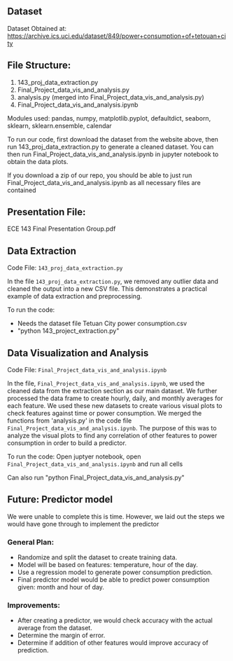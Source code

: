 
## Dataset
Dataset Obtained at: https://archive.ics.uci.edu/dataset/849/power+consumption+of+tetouan+city

## File Structure:
1. 143_proj_data_extraction.py
3. Final_Project_data_vis_and_analysis.py
4. analysis.py (merged into Final_Project_data_vis_and_analysis.py)
5. Final_Project_data_vis_and_analysis.ipynb

Modules used: pandas, numpy, matplotlib.pyplot, defaultdict, seaborn, sklearn, sklearn.ensemble, calendar

To run our code, first download the dataset from the website above, then run 143_proj_data_extraction.py to generate a cleaned dataset. You can then run Final_Project_data_vis_and_analysis.ipynb in jupyter notebook to obtain the data plots.

If you download a zip of our repo, you should be able to just run Final_Project_data_vis_and_analysis.ipynb as all necessary files are contained

## Presentation File:
ECE 143 Final Presentation Group.pdf

## Data Extraction
Code File: `143_proj_data_extraction.py`

In the file `143_proj_data_extraction.py`, we removed any outlier data and cleaned the output into a new CSV file. This demonstrates a practical example of data extraction and preprocessing.

To run the code: 
- Needs the dataset file Tetuan City power consumption.csv
- "python 143_project_extraction.py"


## Data Visualization and Analysis
Code File: `Final_Project_data_vis_and_analysis.ipynb`

In the file,  `Final_Project_data_vis_and_analysis.ipynb`, we used the cleaned data from the extraction section as our main dataset. We further processed the data frame to create hourly, daily, and monthly averages for each feature. We used these new datasets to create various visual plots to check features against time or power consumption. We merged the functions from 'analysis.py' in the code file `Final_Project_data_vis_and_analysis.ipynb`. The purpose of this was to analyze the visual plots to find any correlation of other features to power consumption in order to build a predictor.

To run the code:
Open juptyer notebook, open `Final_Project_data_vis_and_analysis.ipynb` and run all cells

Can also run "python Final_Project_data_vis_and_analysis.py"

## Future: Predictor model
We were unable to complete this is time. However, we laid out the steps we would have gone through to implement the predictor

### General Plan:
- Randomize and split the dataset to create training data.
- Model will be based on features: temperature, hour of the day.
- Use a regression model to generate power consumption prediction.
- Final predictor model would be able to predict power consumption given: month and hour of day.

### Improvements:
- After creating a predictor, we would check accuracy with the actual average from the dataset.
- Determine the margin of error.
- Determine if addition of other features would improve accuracy of prediction.
